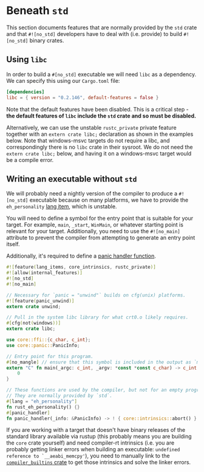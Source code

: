 # Beneath `std`

This section documents features that are normally provided by the `std` crate and
that `#![no_std]` developers have to deal with (i.e. provide) to build
`#![no_std]` binary crates.

## Using `libc`

In order to build a `#[no_std]` executable we will need `libc` as a dependency.
We can specify this using our `Cargo.toml` file:

```toml
[dependencies]
libc = { version = "0.2.146", default-features = false }
```

Note that the default features have been disabled. This is a critical step -
**the default features of `libc` include the `std` crate and so must be
disabled.**

Alternatively, we can use the unstable `rustc_private` private feature together
with an `extern crate libc;` declaration as shown in the examples below. Note that
windows-msvc targets do not require a libc, and correspondingly there is no `libc`
crate in their sysroot. We do not need the `extern crate libc;` below, and having it
on a windows-msvc target would be a compile error.

## Writing an executable without `std`

We will probably need a nightly version of the compiler to produce
a `#![no_std]` executable because on many platforms, we have to provide the
`eh_personality` [lang item], which is unstable.

You will need to define a symbol for the entry point that is suitable for your target. For example, `main`, `_start`, `WinMain`, or whatever starting point is relevant for your target.
Additionally, you need to use the `#![no_main]` attribute to prevent the compiler from attempting to generate an entry point itself.

Additionally, it's required to define a [panic handler function](panic-handler.html).

```rust
#![feature(lang_items, core_intrinsics, rustc_private)]
#![allow(internal_features)]
#![no_std]
#![no_main]

// Necessary for `panic = "unwind"` builds on cfg(unix) platforms.
#![feature(panic_unwind)]
extern crate unwind;

// Pull in the system libc library for what crt0.o likely requires.
#[cfg(not(windows))]
extern crate libc;

use core::ffi::{c_char, c_int};
use core::panic::PanicInfo;

// Entry point for this program.
#[no_mangle] // ensure that this symbol is included in the output as `main`
extern "C" fn main(_argc: c_int, _argv: *const *const c_char) -> c_int {
    0
}

// These functions are used by the compiler, but not for an empty program like this.
// They are normally provided by `std`.
#[lang = "eh_personality"]
fn rust_eh_personality() {}
#[panic_handler]
fn panic_handler(_info: &PanicInfo) -> ! { core::intrinsics::abort() }
```

If you are working with a target that doesn't have binary releases of the
standard library available via rustup (this probably means you are building the
`core` crate yourself) and need compiler-rt intrinsics (i.e. you are probably
getting linker errors when building an executable:
``undefined reference to `__aeabi_memcpy'``), you need to manually link to the
[`compiler_builtins` crate] to get those intrinsics and solve the linker errors.

[`compiler_builtins` crate]: https://crates.io/crates/compiler_builtins
[lang item]: https://doc.rust-lang.org/nightly/unstable-book/language-features/lang-items.html
